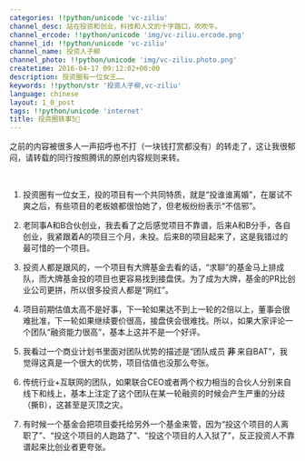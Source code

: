 ```yaml
---
categories: !!python/unicode 'vc-ziliu'
channel_desc: 站在投资和创业，科技和人文的十字路口，吹吹牛。
channel_ercode: !!python/unicode 'img/vc-ziliu.ercode.png'
channel_id: !!python/unicode 'vc-ziliu'
channel_name: 投资人子柳
channel_photo: !!python/unicode 'img/vc-ziliu.photo.png'
createtime: 2016-04-17 09:12:02+00:00
description: 投资圈有一位女王……
keywords: !!python/str '投资人子柳,vc-ziliu'
language: chinese
layout: 1_0_post
tags: !!python/unicode 'internet'
title: 投资圈轶事5⃣️
---
```

<div class="rich_media_content" id="js_content">
<p>
         之前的内容被很多人一声招呼也不打（一块钱打赏都没有）的转走了，这让我很郁闷，请转载的同行按照腾讯的原创内容规则来转。
        </p>
<p>
<br/>
</p>
<ol class="list-paddingleft-2" style="list-style-type: decimal;">
<li>
<p>
           投资圈有一位女王，投的项目有一个共同特质，就是“投谁谁离婚”，在屡试不爽之后，有些项目的老板娘都很怕她了，但老板纷纷表示“不信邪”。
          </p>
</li>
<li>
<p>
           老同事A和B合伙创业，我去看了之后感觉项目不靠谱，后来A和B分手，各自创业，我紧跟着A的项目三个月，未投。后来B的项目起来了，这是我错过的最可惜的一个项目。
          </p>
</li>
<li>
<p>
           投资人都是跟风的，一个项目有大牌基金去看的话，“求聊”的基金马上排成队，而大牌基金投的项目也更容易找到接盘侠。为了成为大牌，基金的PR比创业公司更拼，所以很多投资人都是“网红”。
          </p>
</li>
<li>
<p>
           项目前期估值太高不是好事，下一轮如果达不到上一轮的2倍以上，董事会很难批准，下一轮如果继续要价很高，接盘侠会很难找。所以，如果大家评论一个团队“融资能力很高”，基本上这并不是一个好评。
          </p>
</li>
<li>
<p>
           我看过一个商业计划书里面对团队优势的描述是“团队成员
           <strong>
            非
           </strong>
           来自BAT”，我觉得这真是一个很大的优势，项目估值也没那么夸张。
          </p>
</li>
<li>
<p>
           传统行业+互联网的团队，如果联合CEO或者两个权力相当的合伙人分别来自线下和线上，基本上注定了这个团队在某一轮融资的时候会产生严重的分歧（撕B），这甚至是灭顶之灾。
          </p>
</li>
<li>
<p>
           有时候一个基金会把项目委托给另外一个基金来管，因为“投这个项目的人离职了”、“投这个项目的人跑路了”、“投这个项目的人入狱了”，反正投资人不靠谱起来比创业者更夸张。
          </p>
</li>
</ol>
</div>